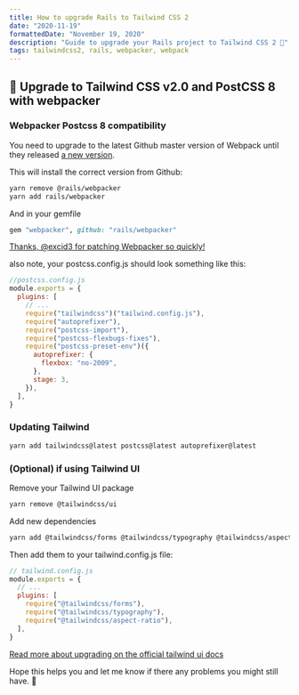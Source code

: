 ```yaml
---
title: How to upgrade Rails to Tailwind CSS 2
date: "2020-11-19"
formattedDate: "November 19, 2020"
description: "Guide to upgrade your Rails project to Tailwind CSS 2 🚀"
tags: tailwindcss2, rails, webpacker, webpack
---
```


## 🚀 Upgrade to Tailwind CSS v2.0 and PostCSS 8 with webpacker

### Webpacker Postcss 8 compatibility

You need to upgrade to the latest Github master version of Webpack until they released [a new version](https://github.com/rails/webpacker/issues/2782).

This will install the correct version from Github:

```bash
yarn remove @rails/webpacker
yarn add rails/webpacker
```

And in your gemfile

```rb
gem "webpacker", github: "rails/webpacker"
```

[Thanks, @excid3 for patching Webpacker so quickly!](https://github.com/rails/webpacker/pull/2783)

also note, your postcss.config.js should look something like this:

```js
//postcss.config.js
module.exports = {
  plugins: [
    // ...
    require("tailwindcss")("tailwind.config.js"),
    require("autoprefixer"),
    require("postcss-import"),
    require("postcss-flexbugs-fixes"),
    require("postcss-preset-env")({
      autoprefixer: {
        flexbox: "no-2009",
      },
      stage: 3,
    }),
  ],
}
```

### Updating Tailwind

```bash
yarn add tailwindcss@latest postcss@latest autoprefixer@latest
```

### (Optional) if using Tailwind UI

Remove your Tailwind UI package

```bash
yarn remove @tailwindcss/ui
```

Add new dependencies

```bash
yarn add @tailwindcss/forms @tailwindcss/typography @tailwindcss/aspect-ratio
```

Then add them to your tailwind.config.js file:

```js
// tailwind.config.js
module.exports = {
  // ...
  plugins: [
    require("@tailwindcss/forms"),
    require("@tailwindcss/typography"),
    require("@tailwindcss/aspect-ratio"),
  ],
}
```

[Read more about upgrading on the official tailwind ui docs](https://tailwindui.com/changes-for-v2#updating-your-tailwind-ui-projects)

Hope this helps you and let me know if there any problems you might still have. 🚀
